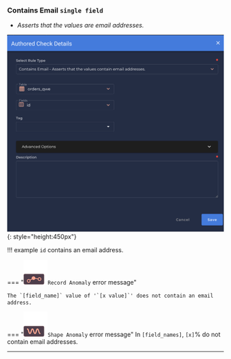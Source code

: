 ### Contains Email <spam id='single-field'>`single field`</spam>

* *Asserts that the values are email addresses.*

![Screenshot](../assets/checks/rule-types/contains-email-check.png){: style="height:450px"}

!!! example
    `id` contains an email address.

=== "![Screenshot](../assets/checks/rule-types/icons/icon-record-anomaly-dark.svg)`Record Anomaly` error message"

    The `[field_name]` value of '`[x value]`' does not contain an email address.

=== "![Screenshot](../assets/checks/rule-types/icons/icon-shape-anomaly-dark.svg)`Shape Anomaly` error message"
    In `[field_names]`, `[x]`% do not contain email addresses.

---